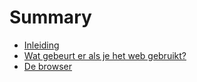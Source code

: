 # Summary

* [Inleiding](README.md)
* [Wat gebeurt er als je het web gebruikt?](chapter1.md)
* [De browser](de_browser.md)

